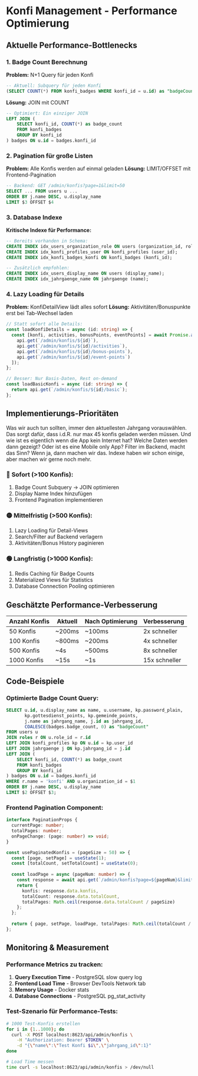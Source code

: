 # Konfi Management - Performance Optimierung

## Aktuelle Performance-Bottlenecks

### 1. Badge Count Berechnung
**Problem:** N+1 Query für jeden Konfi
```sql
-- Aktuell: Subquery für jeden Konfi
(SELECT COUNT(*) FROM konfi_badges WHERE konfi_id = u.id) as "badgeCount"
```

**Lösung:** JOIN mit COUNT
```sql
-- Optimiert: Ein einziger JOIN
LEFT JOIN (
    SELECT konfi_id, COUNT(*) as badge_count 
    FROM konfi_badges 
    GROUP BY konfi_id
) badges ON u.id = badges.konfi_id
```

### 2. Pagination für große Listen
**Problem:** Alle Konfis werden auf einmal geladen
**Lösung:** LIMIT/OFFSET mit Frontend-Pagination
```sql
-- Backend: GET /admin/konfis?page=1&limit=50
SELECT ... FROM users u ... 
ORDER BY j.name DESC, u.display_name
LIMIT $3 OFFSET $4
```

### 3. Database Indexe
**Kritische Indexe für Performance:**
```sql
-- Bereits vorhanden in Schema:
CREATE INDEX idx_users_organization_role ON users (organization_id, role_id);
CREATE INDEX idx_konfi_profiles_user ON konfi_profiles (user_id);
CREATE INDEX idx_konfi_badges_konfi ON konfi_badges (konfi_id);

-- Zusätzlich empfohlen:
CREATE INDEX idx_users_display_name ON users (display_name);
CREATE INDEX idx_jahrgaenge_name ON jahrgaenge (name);
```

### 4. Lazy Loading für Details
**Problem:** KonfiDetailView lädt alles sofort
**Lösung:** Aktivitäten/Bonuspunkte erst bei Tab-Wechsel laden
```typescript
// Statt sofort alle Details:
const loadKonfiDetails = async (id: string) => {
  const [konfi, activities, bonusPoints, eventPoints] = await Promise.all([
    api.get(`/admin/konfis/${id}`),
    api.get(`/admin/konfis/${id}/activities`),
    api.get(`/admin/konfis/${id}/bonus-points`),
    api.get(`/admin/konfis/${id}/event-points`)
  ]);
};

// Besser: Nur Basis-Daten, Rest on-demand
const loadBasicKonfi = async (id: string) => {
  return api.get(`/admin/konfis/${id}/basic`);
};
```

## Implementierungs-Prioritäten

Was wir auch tun sollten, immer den aktuellesten Jahrgang vorauswählen. Das sorgt dafür, dass i.d.R. nur max 45 konfis geladen werden müssen.
Und wie ist es eigentlich wenn die App kein Internet hat? Welche Daten werden dann gezeigt? Oder ist es eine Mobile only App?
Filter im Backend, macht das Sinn? Wenn ja, dann machen wir das.
Indexe haben wir schon einige, aber machen wir gerne noch mehr.

### 🔴 **Sofort (>100 Konfis):**
1. Badge Count Subquery → JOIN optimieren
2. Display Name Index hinzufügen
3. Frontend Pagination implementieren

### 🟡 **Mittelfristig (>500 Konfis):**
1. Lazy Loading für Detail-Views
2. Search/Filter auf Backend verlagern
3. Aktivitäten/Bonus History paginieren

### 🟢 **Langfristig (>1000 Konfis):**
1. Redis Caching für Badge Counts
2. Materialized Views für Statistics
3. Database Connection Pooling optimieren

## Geschätzte Performance-Verbesserung

| Anzahl Konfis | Aktuell | Nach Optimierung | Verbesserung |
|---------------|---------|------------------|-------------|
| 50 Konfis     | ~200ms  | ~100ms          | 2x schneller |
| 100 Konfis    | ~800ms  | ~200ms          | 4x schneller |
| 500 Konfis    | ~4s     | ~500ms          | 8x schneller |
| 1000 Konfis   | ~15s    | ~1s             | 15x schneller |

## Code-Beispiele

### Optimierte Badge Count Query:
```sql
SELECT u.id, u.display_name as name, u.username, kp.password_plain, 
       kp.gottesdienst_points, kp.gemeinde_points,
       j.name as jahrgang_name, j.id as jahrgang_id,
       COALESCE(badges.badge_count, 0) as "badgeCount"
FROM users u
JOIN roles r ON u.role_id = r.id
LEFT JOIN konfi_profiles kp ON u.id = kp.user_id
LEFT JOIN jahrgaenge j ON kp.jahrgang_id = j.id
LEFT JOIN (
    SELECT konfi_id, COUNT(*) as badge_count 
    FROM konfi_badges 
    GROUP BY konfi_id
) badges ON u.id = badges.konfi_id
WHERE r.name = 'konfi' AND u.organization_id = $1
ORDER BY j.name DESC, u.display_name
LIMIT $2 OFFSET $3;
```

### Frontend Pagination Component:
```typescript
interface PaginationProps {
  currentPage: number;
  totalPages: number;
  onPageChange: (page: number) => void;
}

const usePaginatedKonfis = (pageSize = 50) => {
  const [page, setPage] = useState(1);
  const [totalCount, setTotalCount] = useState(0);
  
  const loadPage = async (pageNum: number) => {
    const response = await api.get(`/admin/konfis?page=${pageNum}&limit=${pageSize}`);
    return {
      konfis: response.data.konfis,
      totalCount: response.data.totalCount,
      totalPages: Math.ceil(response.data.totalCount / pageSize)
    };
  };
  
  return { page, setPage, loadPage, totalPages: Math.ceil(totalCount / pageSize) };
};
```

## Monitoring & Measurement

### Performance Metrics zu tracken:
1. **Query Execution Time** - PostgreSQL slow query log
2. **Frontend Load Time** - Browser DevTools Network tab
3. **Memory Usage** - Docker stats
4. **Database Connections** - PostgreSQL pg_stat_activity

### Test-Szenario für Performance-Tests:
```bash
# 1000 Test-Konfis erstellen
for i in {1..1000}; do
  curl -X POST localhost:8623/api/admin/konfis \
    -H "Authorization: Bearer $TOKEN" \
    -d "{\"name\":\"Test Konfi $i\",\"jahrgang_id\":1}"
done

# Load Time messen
time curl -s localhost:8623/api/admin/konfis > /dev/null
```